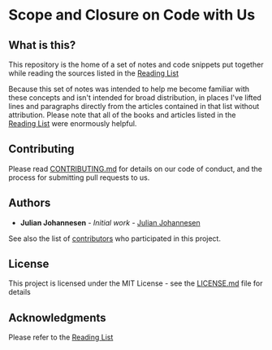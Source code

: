 # Scope and Closure on Code with Us

## What is this?

This repository is the home of a set of notes and code snippets put together while reading the sources listed in the [Reading List](reading-list.md)

Because this set of notes was intended to help me become familiar with these concepts and isn't intended for broad distribution, in places I've lifted lines and paragraphs directly from the articles contained in that list without attribution. Please note that all of the books and articles listed in the [Reading List](reading-list.md) were enormously helpful.

## Contributing

Please read [CONTRIBUTING.md](CONTRIBUTING.md) for details on our code of conduct, and the process for submitting pull requests to us.

## Authors

* **Julian Johannesen** - *Initial work* - [Julian Johannesen](https://julianjohannesen.com)

See also the list of [contributors](https://github.com/your/project/contributors) who participated in this project.

## License

This project is licensed under the MIT License - see the [LICENSE.md](LICENSE.md) file for details

## Acknowledgments

Please refer to the [Reading List](reading-list.md)
